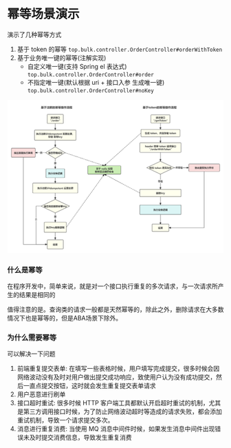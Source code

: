 # 幂等场景演示

演示了几种幂等方式

1. 基于 token 的幂等 `top.bulk.controller.OrderController#orderWithToken`
2. 基于业务唯一键的幂等(注解实现)
   - 自定义唯一键(支持 Spring el 表达式) `top.bulk.controller.OrderController#order`
   - 不指定唯一键(默认根据 uri + 接口入参 生成唯一键) `top.bulk.controller.OrderController#noKey`

![](./img/idempotent.png)
### 什么是幂等

在程序开发中，简单来说，就是对一个接口执行重复的多次请求，与一次请求所产生的结果是相同的

值得注意的是。查询类的请求一般都是天然幂等的，除此之外，删除请求在大多数情况下也是幂等的，但是ABA场景下除外。


### 为什么需要幂等
可以解决一下问题

1. 前端重复提交表单: 在填写一些表格时候，用户填写完成提交，很多时候会因网络波动没有及时对用户做出提交成功响应，致使用户认为没有成功提交，然后一直点提交按钮，这时就会发生重复提交表单请求
2. 用户恶意进行刷单
3. 接口超时重试: 很多时候 HTTP 客户端工具都默认开启超时重试的机制，尤其是第三方调用接口时候，为了防止网络波动超时等造成的请求失败，都会添加重试机制，导致一个请求提交多次。
4. 消息进行重复消费: 当使用 MQ 消息中间件时候，如果发生消息中间件出现错误未及时提交消费信息，导致发生重复消费
